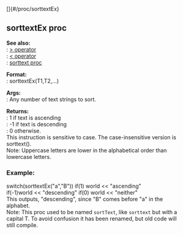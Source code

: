 []{#/proc/sorttextEx}    
## sorttextEx proc    
**See also:**    
:   [\> operator](ref/operator/%3e)    
:   [\< operator](ref/operator/%3c)    
:   [sorttext proc](ref/proc/sorttext)    
<!-- -->    
**Format:**    
:   sorttextEx(T1,T2,\...)    
<!-- -->    
**Args:**    
:   Any number of text strings to sort.    
<!-- -->    
**Returns:**    
:   1 if text is ascending    
:   -1 if text is descending    
:   0 otherwise.    
This instruction is sensitive to case. The case-insensitive version is    
sorttext().    
Note: Uppercase letters are lower in the alphabetical order than    
lowercase letters.    
### Example:    
switch(sorttextEx(\"a\",\"B\")) if(1) world \<\< \"ascending\"    
if(-1)world \<\< \"descending\" if(0) world \<\< \"neither\"    
This outputs, \"descending\", since \"B\" comes before \"a\" in the    
alphabet.    
Note: This proc used to be named `sortText`, like `sorttext` but with a    
capital T. To avoid confusion it has been renamed, but old code will    
still compile.  